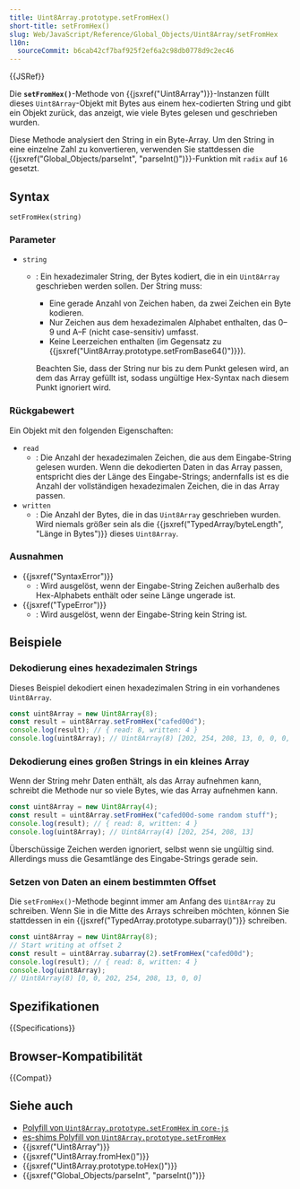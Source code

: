 ```yaml
---
title: Uint8Array.prototype.setFromHex()
short-title: setFromHex()
slug: Web/JavaScript/Reference/Global_Objects/Uint8Array/setFromHex
l10n:
  sourceCommit: b6cab42cf7baf925f2ef6a2c98db0778d9c2ec46
---
```


{{JSRef}}

Die **`setFromHex()`**-Methode von {{jsxref("Uint8Array")}}-Instanzen füllt dieses `Uint8Array`-Objekt mit Bytes aus einem hex-codierten String und gibt ein Objekt zurück, das anzeigt, wie viele Bytes gelesen und geschrieben wurden.

Diese Methode analysiert den String in ein Byte-Array. Um den String in eine einzelne Zahl zu konvertieren, verwenden Sie stattdessen die {{jsxref("Global_Objects/parseInt", "parseInt()")}}-Funktion mit `radix` auf `16` gesetzt.

## Syntax

```js-nolint
setFromHex(string)
```

### Parameter

- `string`

  - : Ein hexadezimaler String, der Bytes kodiert, die in ein `Uint8Array` geschrieben werden sollen. Der String muss:

    - Eine gerade Anzahl von Zeichen haben, da zwei Zeichen ein Byte kodieren.
    - Nur Zeichen aus dem hexadezimalen Alphabet enthalten, das 0–9 und A–F (nicht case-sensitiv) umfasst.
    - Keine Leerzeichen enthalten (im Gegensatz zu {{jsxref("Uint8Array.prototype.setFromBase64()")}}).

    Beachten Sie, dass der String nur bis zu dem Punkt gelesen wird, an dem das Array gefüllt ist, sodass ungültige Hex-Syntax nach diesem Punkt ignoriert wird.

### Rückgabewert

Ein Objekt mit den folgenden Eigenschaften:

- `read`
  - : Die Anzahl der hexadezimalen Zeichen, die aus dem Eingabe-String gelesen wurden. Wenn die dekodierten Daten in das Array passen, entspricht dies der Länge des Eingabe-Strings; andernfalls ist es die Anzahl der vollständigen hexadezimalen Zeichen, die in das Array passen.
- `written`
  - : Die Anzahl der Bytes, die in das `Uint8Array` geschrieben wurden. Wird niemals größer sein als die {{jsxref("TypedArray/byteLength", "Länge in Bytes")}} dieses `Uint8Array`.

### Ausnahmen

- {{jsxref("SyntaxError")}}
  - : Wird ausgelöst, wenn der Eingabe-String Zeichen außerhalb des Hex-Alphabets enthält oder seine Länge ungerade ist.
- {{jsxref("TypeError")}}
  - : Wird ausgelöst, wenn der Eingabe-String kein String ist.

## Beispiele

### Dekodierung eines hexadezimalen Strings

Dieses Beispiel dekodiert einen hexadezimalen String in ein vorhandenes `Uint8Array`.

```js
const uint8Array = new Uint8Array(8);
const result = uint8Array.setFromHex("cafed00d");
console.log(result); // { read: 8, written: 4 }
console.log(uint8Array); // Uint8Array(8) [202, 254, 208, 13, 0, 0, 0, 0]
```

### Dekodierung eines großen Strings in ein kleines Array

Wenn der String mehr Daten enthält, als das Array aufnehmen kann, schreibt die Methode nur so viele Bytes, wie das Array aufnehmen kann.

```js
const uint8Array = new Uint8Array(4);
const result = uint8Array.setFromHex("cafed00d-some random stuff");
console.log(result); // { read: 8, written: 4 }
console.log(uint8Array); // Uint8Array(4) [202, 254, 208, 13]
```

Überschüssige Zeichen werden ignoriert, selbst wenn sie ungültig sind. Allerdings muss die Gesamtlänge des Eingabe-Strings gerade sein.

### Setzen von Daten an einem bestimmten Offset

Die `setFromHex()`-Methode beginnt immer am Anfang des `Uint8Array` zu schreiben. Wenn Sie in die Mitte des Arrays schreiben möchten, können Sie stattdessen in ein {{jsxref("TypedArray.prototype.subarray()")}} schreiben.

```js
const uint8Array = new Uint8Array(8);
// Start writing at offset 2
const result = uint8Array.subarray(2).setFromHex("cafed00d");
console.log(result); // { read: 8, written: 4 }
console.log(uint8Array);
// Uint8Array(8) [0, 0, 202, 254, 208, 13, 0, 0]
```

## Spezifikationen

{{Specifications}}

## Browser-Kompatibilität

{{Compat}}

## Siehe auch

- [Polyfill von `Uint8Array.prototype.setFromHex` in `core-js`](https://github.com/zloirock/core-js#uint8array-to--from-base64-and-hex)
- [es-shims Polyfill von `Uint8Array.prototype.setFromHex`](https://www.npmjs.com/package/es-arraybuffer-base64)
- {{jsxref("Uint8Array")}}
- {{jsxref("Uint8Array.fromHex()")}}
- {{jsxref("Uint8Array.prototype.toHex()")}}
- {{jsxref("Global_Objects/parseInt", "parseInt()")}}
